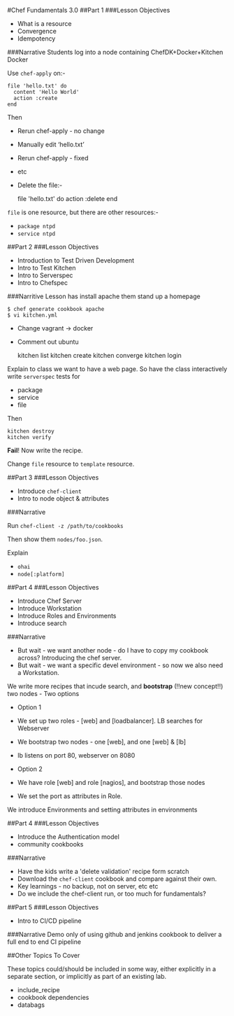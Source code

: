 #Chef Fundamentals 3.0
##Part 1
###Lesson Objectives
- What is a resource
- Convergence
- Idempotency


###Narrative
Students log into a node containing ChefDK+Docker+Kitchen Docker

Use `chef-apply` on:-

    file 'hello.txt' do
      content 'Hello World'
      action :create
    end

Then
- Rerun chef-apply - no change
- Manually edit ‘hello.txt’
- Rerun chef-apply - fixed
- etc
- Delete the file:-


    file 'hello.txt' do
          action :delete
    end

`file` is one resource, but there are other resources:-
- `package ntpd`
- `service ntpd`

##Part 2
###Lesson Objectives
- Introduction to Test Driven Development
- Intro to Test Kitchen
- Intro to Serverspec
- Intro to Chefspec

###Narritive
Lesson has install apache them stand up a homepage

    $ chef generate cookbook apache
    $ vi kitchen.yml

- Change vagrant -> docker
- Comment out ubuntu


     kitchen list
     kitchen create
     kitchen converge
     kitchen login


Explain to class we want to have a web page. So have the class interactively write `serverspec` tests for
- package
- service
- file

Then

    kitchen destroy
    kitchen verify

__Fail__!  Now write the recipe.

Change `file` resource to `template` resource.


##Part 3
###Lesson Objectives
- Introduce `chef-client`
- Intro to node object & attributes

###Narrative

Run `chef-client -z /path/to/cookbooks`

Then show them `nodes/foo.json`.

Explain
- `ohai`
- `node[:platform]`

##Part 4
###Lesson Objectives
- Introduce Chef Server
- Introduce Workstation
- Introduce Roles and Environments
- Introduce search

###Narrative
- But wait - we want another node - do I have to copy my cookbook across? Introducing the chef server.
- But wait - we want a specific devel environment - so now we also need a Workstation.

We write more recipes that incude search, and __bootstrap__ (!!new concept!!) two nodes - Two options
- Option 1
 - We set up two roles - [web] and [loadbalancer].  LB searches for Webserver
 - We bootstrap two nodes - one [web], and one [web] & [lb]
 - lb listens on port 80, webserver on 8080
- Option 2
 - We have role [web] and role [nagios], and bootstrap those nodes

- We set the port as attributes in Role.

We introduce Environments and setting attributes in environments

##Part 4
###Lesson Objectives
- Introduce the Authentication model
- community cookbooks


###Narrative
- Have the kids write a 'delete validation' recipe form scratch
- Download the `chef-client` cookbook and compare against their own.
- Key learnings - no backup, not on server, etc etc
- Do we include the chef-client run, or too much for fundamentals?

##Part 5
###Lesson Objectives
- Intro to CI/CD pipeline

###Narrative
Demo only of using github and jenkins cookbook to deliver a full end to end CI pipeline



##Other Topics To Cover

These topics could/should be included in some way, either explicitly in a separate section, or implicitly as part of an existing lab.

- include_recipe
- cookbook dependencies
- databags
